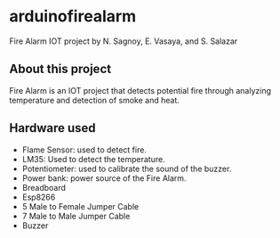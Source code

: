 # arduinofirealarm
Fire Alarm IOT project by N. Sagnoy, E. Vasaya, and S. Salazar


## About this project
Fire Alarm is an IOT project that detects potential fire through 
analyzing temperature and detection of smoke and heat.


## Hardware used
 - Flame Sensor: used to detect fire.
 - LM35: Used to detect the temperature.
 - Potentiometer: used to calibrate the sound of the buzzer.
 - Power bank: power source of the Fire Alarm.
 - Breadboard
 - Esp8266
 - 5 Male to Female Jumper Cable
 - 7 Male to Male Jumper Cable
 - Buzzer 
